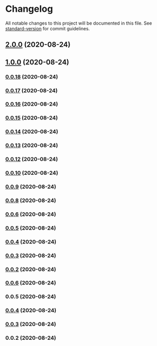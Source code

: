# Changelog

All notable changes to this project will be documented in this file. See [standard-version](https://github.com/conventional-changelog/standard-version) for commit guidelines.

## [2.0.0](https://github.com/ChrisRobston/fucking-package/compare/v1.0.0...v2.0.0) (2020-08-24)

## [1.0.0](https://github.com/ChrisRobston/fucking-package/compare/v0.0.18...v1.0.0) (2020-08-24)

### [0.0.18](https://github.com/ChrisRobston/fucking-package/compare/v0.0.17...v0.0.18) (2020-08-24)

### [0.0.17](https://github.com/ChrisRobston/fucking-package/compare/v0.0.16...v0.0.17) (2020-08-24)

### [0.0.16](https://github.com/ChrisRobston/fucking-package/compare/v0.0.15...v0.0.16) (2020-08-24)

### [0.0.15](https://github.com/ChrisRobston/fucking-package/compare/v0.0.14...v0.0.15) (2020-08-24)

### [0.0.14](https://github.com/ChrisRobston/fucking-package/compare/v0.0.13...v0.0.14) (2020-08-24)

### [0.0.13](https://github.com/ChrisRobston/fucking-package/compare/v0.0.12...v0.0.13) (2020-08-24)

### [0.0.12](https://github.com/ChrisRobston/fucking-package/compare/v0.0.11...v0.0.12) (2020-08-24)

### [0.0.10](https://github.com/ChrisRobston/fucking-package/compare/v0.0.9...v0.0.10) (2020-08-24)

### [0.0.9](https://github.com/ChrisRobston/fucking-package/compare/v0.0.8...v0.0.9) (2020-08-24)

### [0.0.8](https://github.com/ChrisRobston/fucking-package/compare/v0.0.4...v0.0.8) (2020-08-24)

### [0.0.6](https://github.com/ChrisRobston/fucking-package/compare/v0.0.4...v0.0.6) (2020-08-24)

### [0.0.5](https://github.com/ChrisRobston/fucking-package/compare/v0.0.4...v0.0.5) (2020-08-24)

### [0.0.4](https://fucking-github///compare/v0.0.3...v0.0.4) (2020-08-24)

### [0.0.3](https://fucking-github///compare/v0.0.2...v0.0.3) (2020-08-24)

### [0.0.2](https://fucking-github///compare/v0.0.6...v0.0.2) (2020-08-24)

### [0.0.6](https://fucking-github///compare/v0.0.5...v0.0.6) (2020-08-24)

### 0.0.5 (2020-08-24)

### [0.0.4](https://github.com/ChrisRobston/fucking-package/compare/v0.0.3...v0.0.4) (2020-08-24)

### [0.0.3](https://github.com/ChrisRobston/fucking-package/compare/v0.0.2...v0.0.3) (2020-08-24)

### 0.0.2 (2020-08-24)
